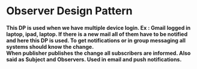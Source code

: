 # Observer Design Pattern

<h4>
  This DP is used when we have multiple device login.
  Ex : Gmail logged in laptop, ipad, laptop.
  If there is a new mail all of them have to be notified and here this DP is used.
  To get notifications or in group messaging all systems should know the change.
  <br>
  When publisher publishes the change all subscribers are informed. 
  Also said as Subject and Observers.
  Used in email and push notifications.
</h4>
